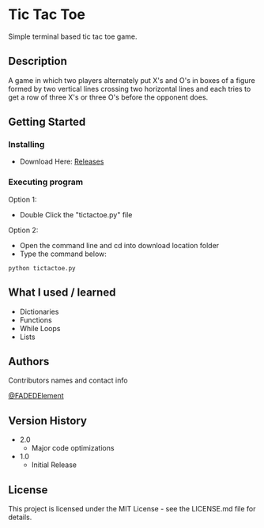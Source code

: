 # Tic Tac Toe

Simple terminal based tic tac toe game.

## Description

A game in which two players alternately put X's and O's in boxes of a figure formed by two vertical lines crossing two horizontal lines and each tries to get a row of three X's or three O's before the opponent does.

## Getting Started

### Installing

* Download Here: [Releases](https://github.com/FADEDElement/TicTacToe/releases)

### Executing program

Option 1:
* Double Click the "tictactoe.py" file

Option 2:
* Open the command line and cd into download location folder
* Type the command below:
```
python tictactoe.py
```

## What I used / learned
* Dictionaries
* Functions
* While Loops
* Lists

## Authors

Contributors names and contact info

[@FADEDElement](https://www.youtube.com/c/FADEDElement)

## Version History

* 2.0
    * Major code optimizations
* 1.0
    * Initial Release

## License

This project is licensed under the MIT License - see the LICENSE.md file for details.